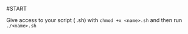#START

Give access to your script ( .sh) with ```chmod +x <name>.sh``` and then run ```./<name>.sh```